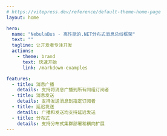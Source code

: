 ```yaml
---
# https://vitepress.dev/reference/default-theme-home-page
layout: home

hero:
  name: "NebulaBus - 高性能的.NET分布式消息总线框架"
  text: ""
  tagline: 让开发者专注开发
  actions:
    - theme: brand
      text: 快速开始
      link: /markdown-examples

features:
  - title: 消息广播
    details: 支持将消息广播到所有同组订阅者
  - title: 消息发送
    details: 支持发送消息到指定订阅者
  - title: 延迟发送
    details: 广播和发送均支持延迟发送
  - title: 分布式
    details: 支持分布式集群部署和横向扩展
---
```


